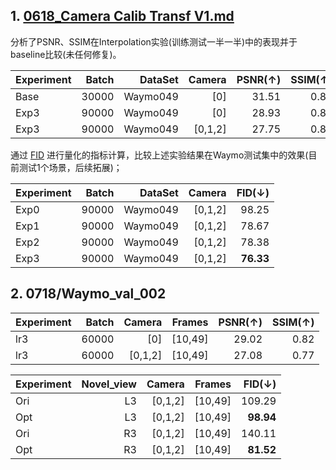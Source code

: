 ## 1. [0618_Camera Calib Transf V1.md](https://github.com/tianshapojun/Saimo/blob/main/3D%20GS/Diffusion%20Fixer/0618_Camera%20Calib%20Transf%20V1.md)
分析了PSNR、SSIM在Interpolation实验(训练测试一半一半)中的表现并于baseline比较(未任何修复)。

| Experiment   | Batch  |   DataSet |   Camera |    PSNR(↑) |    SSIM(↑) |
|:----------|----------:|------:|--------:|--------:|--------:|
| Base   |30000 |   Waymo049 |[0]        |    31.51|     0.89|
| Exp3   |90000 |   Waymo049 |[0]        |    28.93|     0.85|
| Exp3   |90000 |   Waymo049 |[0,1,2]    |    27.75|     0.82| 

通过 [FID](https://proceedings.neurips.cc/paper/2017/hash/8a1d694707eb0fefe65871369074926d-Abstract.html) 进行量化的指标计算，比较上述实验结果在Waymo测试集中的效果(目前测试1个场景，后续拓展)；

| Experiment   | Batch  |   DataSet |   Camera |    FID(↓) |
|:----------|----------:|------:|--------:|--------:|
| Exp0   |90000 |   Waymo049 |[0,1,2]    |    98.25| 
| Exp1   |90000 |   Waymo049 |[0,1,2]    |    78.67| 
| Exp2   |90000 |   Waymo049 |[0,1,2]    |    78.38| 
| Exp3   |90000 |   Waymo049 |[0,1,2]    |    **76.33**| 

## 2. 0718/Waymo_val_002

| Experiment   | Batch   |   Camera |  Frames  | PSNR(↑) |    SSIM(↑) |
|:----------|------:|--------:|--------:|--------:|--------:|
| lr3   |60000 |[0]        |  [10,49]  |  29.02|     0.82|
| lr3   |60000 |[0,1,2]    |  [10,49]  |  27.08|     0.77| 

| Experiment   | Novel_view   |   Camera |  Frames  |    FID(↓) |
|:----------|------:|--------:|--------:|--------:|
| Ori   | L3 |[0,1,2] |  [10,49]  |109.29|
| Opt   | L3 |[0,1,2] |  [10,49]  | **98.94**|
| Ori   | R3 |[0,1,2] |  [10,49]  |140.11|
| Opt   | R3 |[0,1,2] |  [10,49]  | **81.52**|

